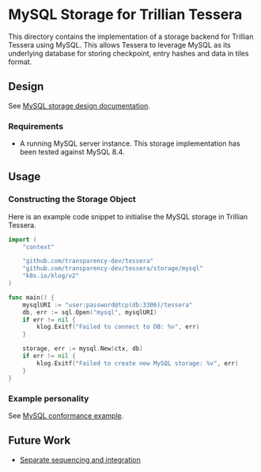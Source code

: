 # MySQL Storage for Trillian Tessera

This directory contains the implementation of a storage backend for Trillian Tessera using MySQL. This allows Tessera to leverage MySQL as its underlying database for storing checkpoint, entry hashes and data in tiles format.

## Design

See [MySQL storage design documentation](/storage/mysql/DESIGN.md).

### Requirements

- A running MySQL server instance. This storage implementation has been tested against MySQL 8.4.

## Usage

### Constructing the Storage Object

Here is an example code snippet to initialise the MySQL storage in Trillian Tessera.

```go
import (
    "context"

    "github.com/transparency-dev/tessera"
    "github.com/transparency-dev/tessera/storage/mysql"
    "k8s.io/klog/v2"
)

func main() {
    mysqlURI := "user:password@tcp(db:3306)/tessera"
    db, err := sql.Open("mysql", mysqlURI)
    if err != nil {
        klog.Exitf("Failed to connect to DB: %v", err)
    }

    storage, err := mysql.New(ctx, db)
    if err != nil {
        klog.Exitf("Failed to create new MySQL storage: %v", err)
    }
}
```

### Example personality

See [MySQL conformance example](/cmd/conformance/mysql/).

## Future Work

- [Separate sequencing and integration](https://github.com/transparency-dev/tessera/pull/282)
